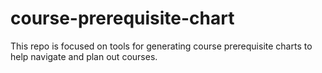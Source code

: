 # course-prerequisite-chart
This repo is focused on tools for generating course prerequisite charts to help navigate and plan out courses.
